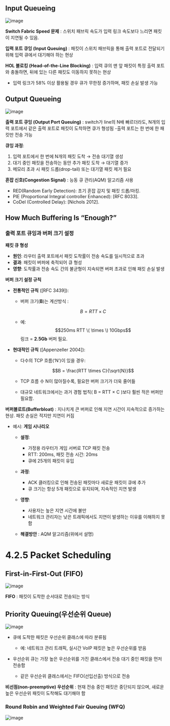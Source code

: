 ## Input Queueing

![image](https://github.com/user-attachments/assets/18fb22ad-eb73-468d-85b0-b52484bef24d)

**Switch Fabric Speed 문제** : 스위치 패브릭 속도가 입력 링크 속도보다 느리면 패킷이 지연될 수 있음.

**입력 포트 큐잉 (Input Queuing)** : 패킷이 스위치 패브릭을 통해 출력 포트로 전달되기 위해 입력 큐에서 대기해야 하는 현상

**HOL 블로킹 (Head-of-the-Line Blocking)** : 입력 큐의 맨 앞 패킷이 특정 출력 포트와 충돌하면, 뒤에 있는 다른 패킷도 이동하지 못하는 현상
  - 입력 링크가 58% 이상 활용될 경우 큐가 무한정 증가하며, 패킷 손실 발생 가능

## Output Queueing

![image](https://github.com/user-attachments/assets/8c8cc18a-78a3-40fa-a95e-11fcab1e2366)

**출력 포트 큐잉 (Output Port Queuing)** : switch가 line의 N배 빠르더라도, N개의 입력 포트에서 같은 출력 포트로 패킷이 도착하면 큐가 형성됨
  -출력 포트는 한 번에 한 패킷만 전송 가능

**큐잉 과정**:

1. 입력 포트에서 한 번에 N개의 패킷 도착 → 전송 대기열 생성
2. 대기 중인 패킷을 전송하는 동안 추가 패킷 도착 → 대기열 증가
3. 메모리 초과 시 패킷 드롭(drop-tail) 또는 대기열 패킷 제거 필요

**혼잡 신호(Congestion Signal)** : 능동 큐 관리(AQM) 알고리즘 사용
  - RED(Random Early Detection): 초기 혼잡 감지 및 패킷 드롭/마킹.
  - PIE (Proportional Integral controller Enhanced): [RFC 8033].
  - CoDel (Controlled Delay): [Nichols 2012].

## How Much Buffering Is “Enough?”

### 출력 포트 큐잉과 버퍼 크기 설정

**패킷 큐 형성**
- **원인**: 라우터 출력 포트에서 패킷 도착률이 전송 속도를 일시적으로 초과
- **결과**: 패킷이 버퍼에 축적되어 큐 형성
- **영향**: 도착률과 전송 속도 간의 불균형이 지속되면 버퍼 초과로 인해 패킷 손실 발생

**버퍼 크기 설정 규칙**

- **전통적인 규칙** ([RFC 3439]):
   - 버퍼 크기(**B**)는 계산방식 :
     
     $$B = RTT \times C$$
     
   - 예: $$250ms RTT \( \times \) 10Gbps$$ 링크 = **2.5Gb** 버퍼 필요.
     
- **현대적인 규칙** ([Appenzeller 2004]):
   - 다수의 TCP 흐름(‘N’)이 있을 경우:
     
     $$B = \frac{RTT \times C}{\sqrt{N}}$$
     
   - TCP 흐름 수 N이 많아질수록, 필요한 버퍼 크기가 더욱 줄어듦
   
   - 대규모 네트워크에서는 과거 경험 법칙( B = RTT × C )보다 훨씬 적은 버퍼만 필요함.

**버퍼블로트(Bufferbloat)** : 지나치게 큰 버퍼로 인해 지연 시간이 지속적으로 증가하는 현상. 패킷 손실은 적지만 지연이 커짐
  - 예시: **게임 시나리오**
    
    - **설정**:
      - 가정용 라우터가 게임 서버로 TCP 패킷 전송
      - RTT: 200ms, 패킷 전송 시간: 20ms
      - 큐에 25개의 패킷이 유입

    - **과정**:
      - ACK 클러킹으로 인해 전송된 패킷마다 새로운 패킷이 큐에 추가
      - 큐 크기는 항상 5개 패킷으로 유지되며, 지속적인 지연 발생

    - **영향**:
      - 사용자는 높은 지연 시간에 불만
      - 네트워크 관리자는 낮은 트래픽에서도 지연이 발생하는 이유를 이해하지 못함
     
    - **해결방안** : AQM 알고리즘(위에서 설명)

# 4.2.5 Packet Scheduling

## First-in-First-Out (FIFO)

![image](https://github.com/user-attachments/assets/e34d89b0-124e-4679-993e-cb4f88d97a19)

**FIFO** : 패킷이 도착한 순서대로 전송되는 방식

## Priority Queuing(우선순위 Queue)

![image](https://github.com/user-attachments/assets/e0d0e5c7-5196-421d-9c13-e052630606ff)

- 큐에 도착한 패킷은 우선순위 클래스에 따라 분류됨
  
  - 예: 네트워크 관리 트래픽, 실시간 VoIP 패킷은 높은 우선순위를 받음
    
- 우선순위 큐는 가장 높은 우선순위를 가진 클래스에서 전송 대기 중인 패킷을 먼저 전송함
  
  - 같은 우선순위 클래스에서는 FIFO(선입선출) 방식으로 전송 

**비선점(non-preemptive) 우선순위** : 현재 전송 중인 패킷은 중단되지 않으며, 새로운 높은 우선순위 패킷이 도착해도 대기해야 함

### Round Robin and Weighted Fair Queuing (WFQ)

![image](https://github.com/user-attachments/assets/a4bf48bd-10af-444a-8bcc-1b4059c9e56d)
